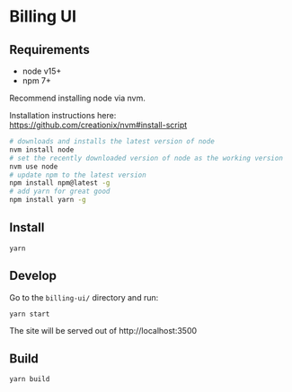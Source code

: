# Billing UI

## Requirements

- node v15+
- npm 7+

Recommend installing node via nvm.

Installation instructions here:  
https://github.com/creationix/nvm#install-script

```bash
# downloads and installs the latest version of node
nvm install node
# set the recently downloaded version of node as the working version
nvm use node
# update npm to the latest version
npm install npm@latest -g
# add yarn for great good
npm install yarn -g
```

## Install

```
yarn
```

## Develop

Go to the `billing-ui/` directory and run:
```
yarn start
```
 The site will be served out of http://localhost:3500

## Build

```
yarn build
```

